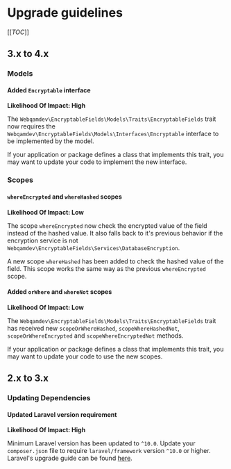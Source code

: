 # Upgrade guidelines

[[_TOC_]]

## 3.x to 4.x

### Models

#### Added `Encryptable` interface
**Likelihood Of Impact: High**

The `Webqamdev\EncryptableFields\Models\Traits\EncryptableFields` trait now requires the
`Webqamdev\EncryptableFields\Models\Interfaces\Encryptable` interface to be implemented by the model.

If your application or package defines a class that implements this trait, you may want to update your code to
implement the new interface.

### Scopes

#### `whereEncrypted` and `whereHashed` scopes
**Likelihood Of Impact: Low**

The scope `whereEncrypted` now check the encrypted value of the field instead of the hashed value. It also falls back
to it's previous behavior if the encryption service is not `Webqamdev\EncryptableFields\Services\DatabaseEncryption`.

A new scope `whereHashed` has been added to check the hashed value of the field. This scope works the same way as the
previous `whereEncrypted` scope.

#### Added `orWhere` and `whereNot` scopes
**Likelihood Of Impact: Low**

The `Webqamdev\EncryptableFields\Models\Traits\EncryptableFields` trait has received new `scopeOrWhereHashed`,
`scopeWhereHashedNot`, `scopeOrWhereEncrypted` and `scopeWhereEncryptedNot` methods.

If your application or package defines a class that implements this trait, you may want to update your code to use
the new scopes.

## 2.x to 3.x

### Updating Dependencies

#### Updated Laravel version requirement
**Likelihood Of Impact: High**

Minimum Laravel version has been updated to `^10.0`. Update your `composer.json` file to require `laravel/framework`
version `^10.0` or higher. Laravel's upgrade guide can be found [here](https://laravel.com/docs/10.x/upgrade).
